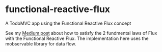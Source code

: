 # functional-reactive-flux
A TodoMVC app using the Functional Reactive Flux concept

See my [Medium post](https://medium.com/@kenneth_chau/the-2-fundamental-laws-of-flux-and-the-functional-reactive-flux-c9368ac008d3) 
about how to satisfy the 2 fundmental laws of Flux with the Functional Reactive Flux. The implementation here uses the mobservable library
for data flow.
